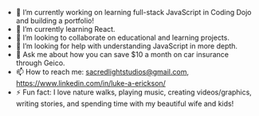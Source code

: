 - 🔭 I’m currently working on learning full-stack JavaScript in Coding Dojo and building a portfolio!
- 🌱 I’m currently learning React.
- 👯 I’m looking to collaborate on educational and learning projects.
- 🤔 I’m looking for help with understanding JavaScript in more depth.
- 💬 Ask me about how you can save $10 a month on car insurance through Geico.
- 📫 How to reach me: sacredlightstudios@gmail.com, https://www.linkedin.com/in/luke-a-erickson/
- ⚡ Fun fact: I love nature walks, playing music, creating videos/graphics, writing stories, and spending time with my beautiful wife and kids!
